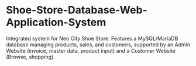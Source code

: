# Shoe-Store-Database-Web-Application-System
Integrated system for Neo City Shoe Store. Features a MySQL/MariaDB database managing products, sales, and customers, supported by an Admin Website (invoice, master data, product input) and a Customer Website (Browse, shopping).
